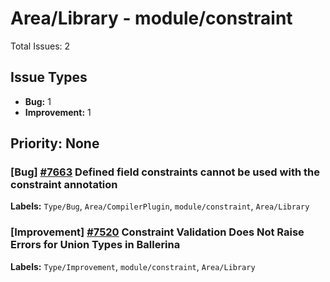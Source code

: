 # Area/Library - module/constraint

Total Issues: 2

## Issue Types

- **Bug:** 1
- **Improvement:** 1

## Priority: None

### [Bug] [#7663](https://github.com/ballerina-platform/ballerina-library/issues/7663) Defined field constraints cannot be used with the constraint annotation
**Labels:** `Type/Bug`, `Area/CompilerPlugin`, `module/constraint`, `Area/Library`

### [Improvement] [#7520](https://github.com/ballerina-platform/ballerina-library/issues/7520) Constraint Validation Does Not Raise Errors for Union Types in Ballerina
**Labels:** `Type/Improvement`, `module/constraint`, `Area/Library`

